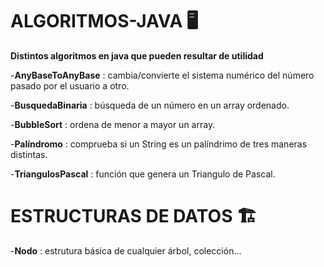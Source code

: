 ﻿# ALGORITMOS-JAVA 🖥️

**Distintos algoritmos en java que pueden resultar de utilidad**

-**AnyBaseToAnyBase** : cambia/convierte el sistema numérico del número pasado por el usuario a otro. 

-**BusquedaBinaria** : búsqueda de un número en un array ordenado.

-**BubbleSort** : ordena de menor a mayor un array.

-**Palíndromo** : comprueba si un String es un palíndrimo de tres maneras distintas.

-**TriangulosPascal** : función que genera un Triangulo de Pascal. 



# ESTRUCTURAS DE DATOS 🏗️

-**Nodo** : estrutura básica de cualquier árbol, colección...